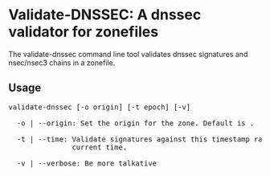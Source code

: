# Validate-DNSSEC: A dnssec validator for zonefiles

The validate-dnssec command line tool validates dnssec signatures
and nsec/nsec3 chains in a zonefile.

## Usage

<pre>
validate-dnssec [-o origin] [-t epoch] [-v] <signed zonefile>

  -o | --origin: Set the origin for the zone. Default is .

  -t | --time: Validate signatures against this timestamp rather than the
               current time.

  -v | --verbose: Be more talkative
</pre>
